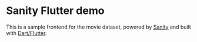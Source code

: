 # Sanity Flutter demo

This is a sample frontend for the movie dataset, powered by [Sanity](https://www.sanity.io/) and built with [Dart/Flutter](https://flutter.dev/).